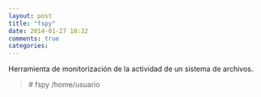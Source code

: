 ```yaml
---
layout: post
title: "fspy"
date: 2014-01-27 18:32
comments: true
categories: 
---
```

Herramienta de monitorización de la actividad de un sistema de archivos.

>\# fspy /home/usuario 


